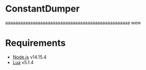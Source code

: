 # ConstantDumper
 
aaaaaaaaaaaaaaaaaaaaaaaaaaaaaaaaaaaaaaaaaaaaaaaaaa wew

# Requirements
 * [Node.js](https://nodejs.org/) v14.15.4
 * [Lua](https://www.lua.org/) v5.1.4
